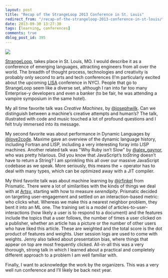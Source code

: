 ```yaml
---
layout: post
title: "Recap of the StrangeLoop 2013 Conference in St. Louis"
redirect_from: "/recap-of-the-strangeloop-2013-conference-in-st-louis/"
date: 2013-09-30 13:27:30
tags: [learning, conferences]
comments: true
dblog_post_id: 395
---
```

![](https://thestrangeloop.com/images/slider1.png)

[StrangeLoop](https://thestrangeloop.com), takes place in St. Louis, MO. I would describe it as a conference of emerging languages, attracting engineers from all over the world. The breadth of thought process, technologies and creativity is probably only second to arts and tech conferences (I’m particularly excited about the upcoming [LISA](http://softwareandart.com/?page_id=1161) conference in NYC). People that go to StrangeLoop seem like a diverse set, although I ran into far too many Enterprise-y developers and even a banker (to be fair, he was attending a vampire symposium in the same hotel).

My all time favorite talk was _Creative Machines_, by [@josephwilk](https://twitter.com/josephwilk). Can we distinguish between a machine’s creative attempts and human’s? The talk, illustrated with code and music touched a lot of profound questions and I felt truly immersed into its message.

My second favorite was about performance in Dynamic Languages by [@love2code](https://twitter.com/love2code). Maxime gave an overview of the dynamic language history, including Fortran and LISP, including a very interesting foray into LISP machines. Another related talk was "Why Ruby isn’t Slow" by [@alex_gaynor](https://twitter.com/alex_gaynor), who was pretty hilarious. Did you know that JavaScript’s _toString_ doesn’t have to return a String? I am sprinkling this all over our massive JavaScript codebase as we speak. More seriously, this means the + operator has to deal with many types, which can be optimized away with a JIT compiler.

My third favorite talk was about machine learning by [@jrfinkel](https://twitter.com/jrfinkel) from Prismatic. There were a lot of similarities with the kinds of things we deal with at [Artsy](http://artsy.net), starting with how to measure _serendipity_. Prismatic decided on targeting user-engagement and settled on an interaction-based metric: who clicks what. Whereas we make this a nearest neighbor problem, they bent it into an ML one. The training set is a model of articles-to-user-interactions (how likely a user is to respond to a document) and the features include the topics that a user follows, the number of times a user clicked on a publisher, whether an article has a picture or the number of other users who have liked this article. These are weighted and the total score is the dot product of features and weights. User session logs are used to come with weights. Jenny also talked about presentation bias, where things that appear on top are most frequently clicked. All-in-all this was a very thorough, strong talk in which I learned about a practical and completely different approach to a problem I am well familiar with.

Finally, I want to acknowledge the work by the organizers. This was a very well run conference and I’ll likely be back next year.
